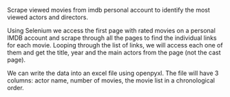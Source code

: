 Scrape viewed movies from imdb personal account to identify the most viewed actors and directors.

Using Selenium we access the first page with rated movies on a personal IMDB account and scrape through all the pages to find the individual links for each movie. Looping through the list of links, we will access each one of them and get the title, year and the main actors from the page (not the cast page).

We can write the data into an excel file using openpyxl. The file will have 3 columns: actor name, number of movies, the movie list in a chronological order.
